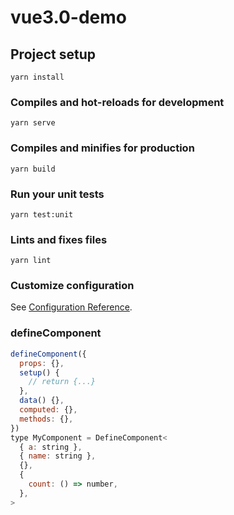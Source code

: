 # vue3.0-demo

## Project setup

```
yarn install
```

### Compiles and hot-reloads for development

```
yarn serve
```

### Compiles and minifies for production

```
yarn build
```

### Run your unit tests

```
yarn test:unit
```

### Lints and fixes files

```
yarn lint
```

### Customize configuration

See [Configuration Reference](https://cli.vuejs.org/config/).

### defineComponent

```js
defineComponent({
  props: {},
  setup() {
    // return {...}
  },
  data() {},
  computed: {},
  methods: {},
})
type MyComponent = DefineComponent<
  { a: string },
  { name: string },
  {},
  {
    count: () => number,
  },
>
```

